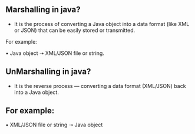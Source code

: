 Marshalling in java?
--------------------------

-	It is the process of converting a Java object into a data format (like XML or JSON) that can be easily stored or transmitted.

For example:

•	Java object ➝ XML/JSON file or string.

UnMarshalling in java?
-------------------------

-	It  is the reverse process — converting a data format (XML/JSON) back into a Java object.

For example:
---------------

•	XML/JSON file or string ➝ Java object
